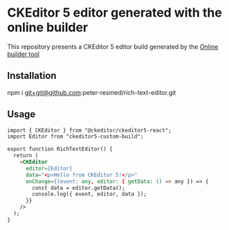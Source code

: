 # CKEditor 5 editor generated with the online builder

This repository presents a CKEditor 5 editor build generated by the [Online builder tool](https://ckeditor.com/ckeditor-5/online-builder)

## Installation

npm i git+git@github.com:peter-resmed/rich-text-editor.git

## Usage
```html
import { CKEditor } from "@ckeditor/ckeditor5-react";
import Editor from "ckeditor5-custom-build";

export function RichTextEditor() {
  return (
    <CKEditor
      editor={Editor}
      data="<p>Hello from CKEditor 5!</p>"
      onChange={(event: any, editor: { getData: () => any }) => {
        const data = editor.getData();
        console.log({ event, editor, data });
      }}
    />
  );
}
```